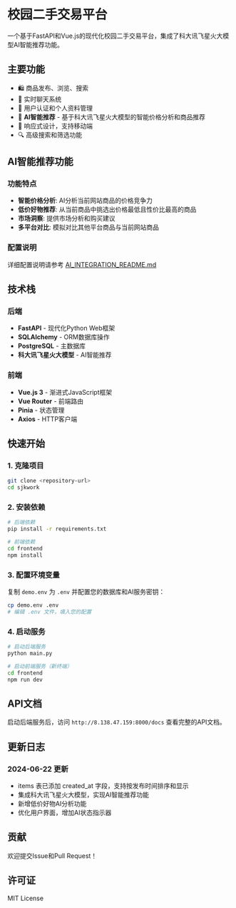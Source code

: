 # 校园二手交易平台

一个基于FastAPI和Vue.js的现代化校园二手交易平台，集成了科大讯飞星火大模型AI智能推荐功能。

## 主要功能

- 🛍️ 商品发布、浏览、搜索
- 💬 实时聊天系统
- 👤 用户认证和个人资料管理
- 🤖 **AI智能推荐** - 基于科大讯飞星火大模型的智能价格分析和商品推荐
- 📱 响应式设计，支持移动端
- 🔍 高级搜索和筛选功能

## AI智能推荐功能

### 功能特点
- **智能价格分析**: AI分析当前网站商品的价格竞争力
- **低价好物推荐**: 从当前商品中挑选出价格最低且性价比最高的商品
- **市场洞察**: 提供市场分析和购买建议
- **多平台对比**: 模拟对比其他平台商品与当前网站商品

### 配置说明
详细配置说明请参考 [AI_INTEGRATION_README.md](./AI_INTEGRATION_README.md)

## 技术栈

### 后端
- **FastAPI** - 现代化Python Web框架
- **SQLAlchemy** - ORM数据库操作
- **PostgreSQL** - 主数据库
- **科大讯飞星火大模型** - AI智能推荐

### 前端
- **Vue.js 3** - 渐进式JavaScript框架
- **Vue Router** - 前端路由
- **Pinia** - 状态管理
- **Axios** - HTTP客户端

## 快速开始

### 1. 克隆项目
```bash
git clone <repository-url>
cd sjkwork
```

### 2. 安装依赖
```bash
# 后端依赖
pip install -r requirements.txt

# 前端依赖
cd frontend
npm install
```

### 3. 配置环境变量
复制 `demo.env` 为 `.env` 并配置您的数据库和AI服务密钥：
```bash
cp demo.env .env
# 编辑 .env 文件，填入您的配置
```

### 4. 启动服务
```bash
# 启动后端服务
python main.py

# 启动前端服务（新终端）
cd frontend
npm run dev
```

## API文档

启动后端服务后，访问 `http://8.138.47.159:8000/docs` 查看完整的API文档。

## 更新日志

### 2024-06-22 更新
- items 表已添加 created_at 字段，支持按发布时间排序和显示
- 集成科大讯飞星火大模型，实现AI智能推荐功能
- 新增低价好物AI分析功能
- 优化用户界面，增加AI状态指示器

## 贡献

欢迎提交Issue和Pull Request！

## 许可证

MIT License 